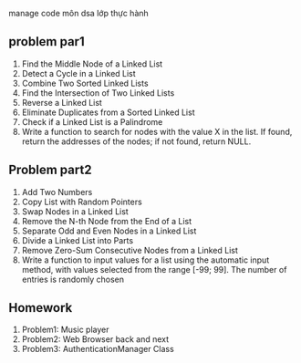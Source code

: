 manage code môn dsa lớp thực hành

## problem par1
 1. Find the Middle Node of a Linked List
 2. Detect a Cycle in a Linked List
 3. Combine Two Sorted Linked Lists
 4. Find the Intersection of Two Linked Lists
 5. Reverse a Linked List
 6. Eliminate Duplicates from a Sorted Linked List
 7. Check if a Linked List is a Palindrome
 8. Write a function to search for nodes with the value X in the list. If found, return
 the addresses of the nodes; if not found, return NULL.

## Problem part2
 1. Add Two Numbers
 2. Copy List with Random Pointers
 3. Swap Nodes in a Linked List
 4. Remove the N-th Node from the End of a List
 5. Separate Odd and Even Nodes in a Linked List
 6. Divide a Linked List into Parts
 7. Remove Zero-Sum Consecutive Nodes from a Linked List
 8. Write a function to input values for a list using the automatic input method, with
 values selected from the range [-99; 99]. The number of entries is randomly chosen

## Homework
 1. Problem1: Music player
 2. Problem2: Web Browser back and next
 3. Problem3: AuthenticationManager Class

 


